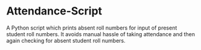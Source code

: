 # Attendance-Script
A Python script which prints absent roll numbers for input of present student roll numbers. It avoids manual hassle of taking attendance and then again checking for absent student roll numbers.
